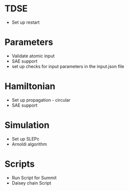 # TDSE

* Set up restart

# Parameters

* Validate atomic input
* SAE support
* set up checks for input parameters in the input.json file

# Hamiltonian

* Set up propagation - circular
* SAE support

# Simulation

* Set up SLEPc
* Arnoldi algorithm

# Scripts 

* Run Script for Summit
* Daisey chain Script
